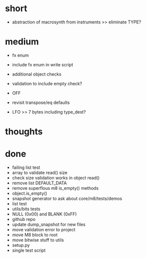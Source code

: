 # short

- abstraction of macrosynth from instruments >> eliminate TYPE?

# medium

- fx enum
- include fx enum in write script

- additional object checks
- validation to include empty check?
- OFF
- revisit transpose/eq defaults
- LFO >> 7 bytes including type_dest?

# thoughts

# done

- failing list test
- array to validate read() size
- check size validation works in object read()
- remove list DEFAULT_DATA
- remove superflous m8 is_empty() methods
- object.is_empty()
- snapshot generator to ask about core/m8/tests/demos
- list test
- utils/bits tests
- NULL (0x00) and BLANK (0xFF)
- github repo
- update dump_snapshot for new files
- move validation error to project
- move M8 block to root
- move bitwise stuff to utils
- setup.py
- single test script

